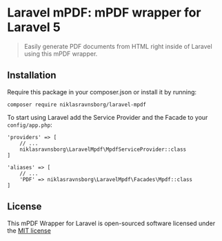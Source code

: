 # Laravel mPDF: mPDF wrapper for Laravel 5

> Easily generate PDF documents from HTML right inside of Laravel using this mPDF wrapper.


## Installation

Require this package in your composer.json or install it by running:

```
composer require niklasravnsborg/laravel-mpdf
```

To start using  Laravel add the Service Provider and the Facade to your `config/app.php`:

```
'providers' => [
	// ...
	niklasravnsborg\LaravelMpdf\MpdfServiceProvider::class
]
```

```
'aliases' => [
	// ...
	'PDF' => niklasravnsborg\LaravelMpdf\Facades\Mpdf::class
]
```


## License

This mPDF Wrapper for Laravel is open-sourced software licensed under the [MIT license](http://opensource.org/licenses/MIT)
